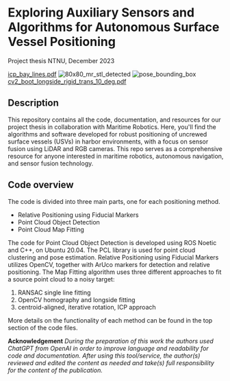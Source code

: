 # Exploring Auxiliary Sensors and Algorithms for Autonomous Surface Vessel Positioning
Project thesis NTNU, December 2023

[icp_bay_lines.pdf](https://github.com/eirikese/exploring_usv_positioning/files/13693277/icp_bay_lines.pdf)
![80x80_mr_stl_detected](https://github.com/eirikese/exploring_usv_positioning/assets/118887178/ce11d1c3-716a-43c6-8704-107e95e6fb40)
![pose_bounding_box](https://github.com/eirikese/exploring_usv_positioning/assets/118887178/d84f2e89-9bbd-4bed-a16a-d1eefbcde5d2)
[cv2_boot_longside_rigid_trans_10_deg.pdf](https://github.com/eirikese/exploring_usv_positioning/files/13693276/cv2_boot_longside_rigid_trans_10_deg.pdf)



## Description
This repository contains all the code, documentation, and resources for our project thesis in collaboration with Maritime Robotics. Here, you'll find the algorithms and software developed for robust positioning of uncrewed surface vessels (USVs) in harbor environments, with a focus on sensor fusion using LiDAR and RGB cameras. This repo serves as a comprehensive resource for anyone interested in maritime robotics, autonomous navigation, and sensor fusion technology.

## Code overview 
The code is divided into three main parts, one for each positioning method.
* Relative Positioning using Fiducial Markers
* Point Cloud Object Detection
* Point Cloud Map Fitting

The code for Point Cloud Object Detection is developed using ROS Noetic and C++, on Ubuntu 20.04. The PCL library is used for point cloud clustering and pose estimation.
Relative Positioning using Fiducial Markers utilizes OpenCV, together with ArUco markers for detection and relative positioning.
The Map Fitting algorithm uses three different approaches to fit a source point cloud to a noisy target: 
1. RANSAC single line fitting
2. OpenCV homography and longside fitting
3. centroid-aligned, iterative rotation, ICP approach

More details on the functionality of each method can be found in the top section of the code files.


**Acknowledgement**
*During the preparation of this work the authors used ChatGPT from OpenAI in order to improve language and readability for code and documentation. After using this tool/service, the author(s) reviewed and edited the content as needed and take(s) full responsibility for the content of the publication.*
